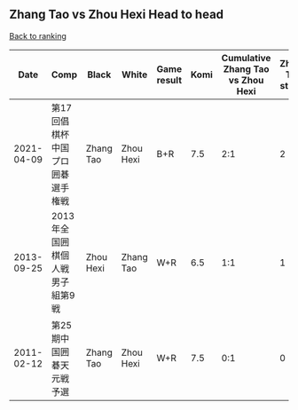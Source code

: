 ## Zhang Tao vs Zhou Hexi Head to head

[Back to ranking](../../index.md)




| **Date** | **Comp** | **Black** | **White** | **Game result** | **Komi** | **Cumulative Zhang Tao vs Zhou Hexi** | **Zhang Tao streak** | **Zhou Hexi streak** | 
| --- | --- | --- | --- | --- | --- | --- | --- | --- |
| 2021-04-09 | 第17回倡棋杯中国プロ囲碁選手権戦 | Zhang Tao | Zhou Hexi | B+R | 7.5 | 2:1 | 2 | 0 | 
| 2013-09-25 | 2013年全国囲棋個人戦男子組第9戦 | Zhou Hexi | Zhang Tao | W+R | 6.5 | 1:1 | 1 | 0 | 
| 2011-02-12 | 第25期中国囲碁天元戦予選 | Zhang Tao | Zhou Hexi | W+R | 7.5 | 0:1 | 0 | 1 |




